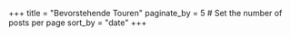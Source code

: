 +++
title = "Bevorstehende Touren"
paginate_by = 5 # Set the number of posts per page
sort_by = "date"
+++

